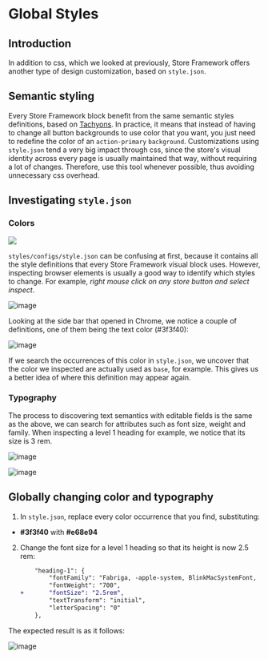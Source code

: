 # Global Styles  

## Introduction 

In addition to css, which we looked at previously, Store Framework offers another type of design customization, based on `style.json`. 

## Semantic styling

Every Store Framework block benefit from the same semantic styles definitions, based on [Tachyons](https://tachyons.io/). 
In practice, it means that instead of having to change all button backgrounds to use color that you want, you just need to redefine the color of an `action-primary` `background`. Customizations using `style.json` tend a very big impact through css, since the store's visual identity across every page is usually maintained that way, without requiring a lot of changes. Therefore, use this tool whenever possible, thus avoiding unnecessary css overhead. 

## Investigating `style.json` 

### Colors

![](https://user-images.githubusercontent.com/18701182/69848546-24fa6380-1259-11ea-9978-9020222ed77e.png)

`styles/configs/style.json` can be confusing at first, because it contains all the style definitions that every Store Framework visual block uses. However, inspecting browser elements is usually a good way to identify which styles to change. For example, *right mouse click on any store button and select inspect*. 

![image](https://user-images.githubusercontent.com/19495917/90169302-cb997c80-dd74-11ea-983e-6af755b1aa5d.png)

Looking at the side bar that opened in Chrome, we notice a couple of definitions, one of them being the text color (#3f3f40): 

![image](https://user-images.githubusercontent.com/19495917/90169845-875aac00-dd75-11ea-968b-db03f14435e7.png)

If we search the occurrences of this color in `style.json`, we uncover that the color we inspected are actually used as `base`, for example. This gives us a better idea of where this definition may appear again. 

### Typography 

The process to discovering text semantics with editable fields is the same as the above, we can search for attributes such as font size, weight and family. When inspecting a level 1 heading for example, we notice that its size is 3 rem.

![image](https://user-images.githubusercontent.com/19495917/90170621-b0c80780-dd76-11ea-9d41-c96639944e58.png)

![image](https://user-images.githubusercontent.com/19495917/90170541-9b52dd80-dd76-11ea-8390-f243e267e145.png)

## Globally changing color and typography
 

1. In `style.json`, replace every color occurrence that you find, substituting: 
- **#3f3f40** with **#e68e94**

2. Change the font size for a level 1 heading so that its height is now 2.5 rem:

    ```diff
        "heading-1": {
            "fontFamily": "Fabriga, -apple-system, BlinkMacSystemFont, avenir next, avenir, helvetica neue, helvetica, ubuntu, roboto, noto, segoe ui, arial, sans-serif",
            "fontWeight": "700",
    +       "fontSize": "2.5rem",
            "textTransform": "initial",
            "letterSpacing": "0"
        },
    ```

The expected result is as it follows:

![image](https://user-images.githubusercontent.com/19495917/90172958-17025980-dd7a-11ea-80d1-31b6e3f3ac1f.png)



